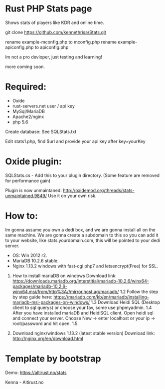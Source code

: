 # Rust PHP Stats page

Shows stats of players like KDR and online time.

git clone https://github.com/kennethrisa/Stats.git

rename example-mconfig.php to mconfig.php
rename example-apiconfig.php to apiconfig.php

Im not a pro devloper, just testing and learning!

more coming soon.

# Required:
- Oxide
- rust-servers.net user / api key
- MySql/MariaDB
- Apache2/nginx
- php 5.6

Create database:
See SQLStats.txt

Edit stats1.php, find $url and provide your api key after key=yourKey

# Oxide plugin:
SQLStats.cs - Add this to your plugin directory. (Some feature are removed for performance gain)

Plugin is now unmaintaned: http://oxidemod.org/threads/stats-unmaintained.9849/
Use it on your own risk.

# How to:
Im gonna assume you own a dedi box, and we are gonna install all on the same machine.
We are gonna create a subdomain to this so you can add it to your website, like stats.yourdomain.com, this will be pointed to your dedi server.

- OS: Win 2012 r2.
- MariaDB 10.2.6 stable.
- Nginx 1.13.2 windows with fast-cgi php7 and letsencrypt(Free) for SSL.

1. How to install mariaDB on windows
Download link: https://downloads.mariadb.org/interstitial/mariadb-10.2.6/winx64-packages/mariadb-10.2.6-winx64.msi/from/http%3A//mirror.host.ag/mariadb/
1.2 Follow the step by step guide here: https://mariadb.com/kb/en/mariadb/installing-mariadb-msi-packages-on-windows/
1.3 Download Heidi SQL (Desktop client to sql querys) or choose your fav, some use phpmyadmin.
1.4 After you have installed mariaDB and HeidiSQL client, Open heidi sql and connect your server.
Choose New -> enter localhost or your ip -> root/password and hit open.
1.5.

2. Download nginx/windows 1.13.2 (latest stable version)
Download link: http://nginx.org/en/download.html


# Template by bootstrap

Demo: https://altirust.no/stats

Kenna - Altirust.no
